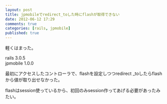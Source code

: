 ```yaml
---
layout: post
title: jpmobileでredirect_toした時にflashが取得できない
date: 2012-06-12 17:29
comments: true
categories: [rails, jpmobile]
published: true
---
```




軽くはまった。  
  
rails 3.0.5  
jpmobile 1.0.0  
  
最初にアクセスしたコントローラで、flashを設定しつつredirect  _toしたらflashから値が取り出せなかった。  
  
flashはsession使っているから、初回のみsession作ってあげる必要があったみたい。



